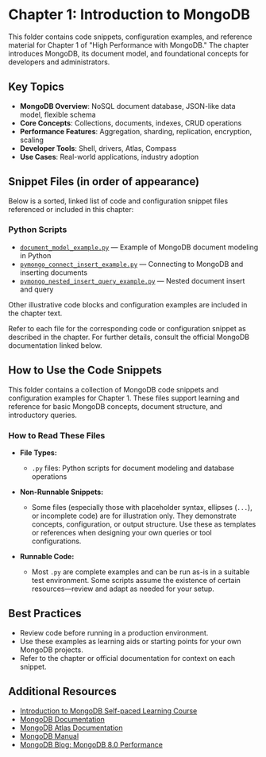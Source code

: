# Chapter 1: Introduction to MongoDB

This folder contains code snippets, configuration examples, and reference material for Chapter 1 of "High Performance with MongoDB." The chapter introduces MongoDB, its document model, and foundational concepts for developers and administrators.

## Key Topics

- **MongoDB Overview**: NoSQL document database, JSON-like data model, flexible schema
- **Core Concepts**: Collections, documents, indexes, CRUD operations
- **Performance Features**: Aggregation, sharding, replication, encryption, scaling
- **Developer Tools**: Shell, drivers, Atlas, Compass
- **Use Cases**: Real-world applications, industry adoption

## Snippet Files (in order of appearance)

Below is a sorted, linked list of code and configuration snippet files referenced or included in this chapter:

### Python Scripts

- [`document_model_example.py`](./document_model_example.py) — Example of MongoDB document modeling in Python
- [`pymongo_connect_insert_example.py`](./pymongo_connect_insert_example.py) — Connecting to MongoDB and inserting documents
- [`pymongo_nested_insert_query_example.py`](./pymongo_nested_insert_query_example.py) — Nested document insert and query

Other illustrative code blocks and configuration examples are included in the chapter text.

Refer to each file for the corresponding code or configuration snippet as described in the chapter. For further details, consult the official MongoDB documentation linked below.

## How to Use the Code Snippets

This folder contains a collection of MongoDB code snippets and configuration examples for Chapter 1. These files support learning and reference for basic MongoDB concepts, document structure, and introductory queries.

### How to Read These Files

- **File Types:**
  - `.py` files: Python scripts for document modeling and database operations

- **Non-Runnable Snippets:**
  - Some files (especially those with placeholder syntax, ellipses (`...`), or incomplete code) are for illustration only. They demonstrate concepts, configuration, or output structure. Use these as templates or references when designing your own queries or tool configurations.

- **Runnable Code:**
  - Most `.py` are complete examples and can be run as-is in a suitable test environment. Some scripts assume the existence of certain resources—review and adapt as needed for your setup.

## Best Practices

- Review code before running in a production environment.
- Use these examples as learning aids or starting points for your own MongoDB projects.
- Refer to the chapter or official documentation for context on each snippet.

## Additional Resources

- [Introduction to MongoDB Self-paced Learning Course](https://learn.mongodb.com/learning-paths/introduction-to-mongodb)
- [MongoDB Documentation](https://www.mongodb.com/docs/)
- [MongoDB Atlas Documentation](https://www.mongodb.com/docs/atlas/)
- [MongoDB Manual](https://www.mongodb.com/docs/manual/)
- [MongoDB Blog: MongoDB 8.0 Performance](https://www.mongodb.com/company/blog/mongodb-8-0-improving-performance-avoiding-regressions)
